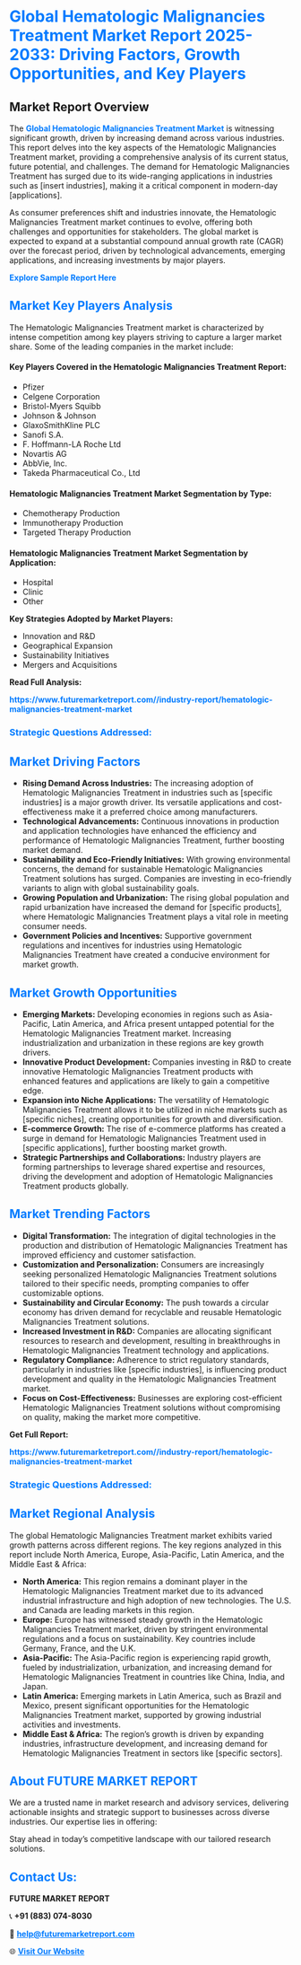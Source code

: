 <h1 style="color: #007BFF;">Global Hematologic Malignancies Treatment Market Report 2025-2033: Driving Factors, Growth Opportunities, and Key Players</h1>

<section id="overview">
<h2>Market Report Overview</h2>
<p>The <a href="https://www.futuremarketreport.com//industry-report/hematologic-malignancies-treatment-market" style="color: #007BFF; text-decoration: none;"><strong>Global Hematologic Malignancies Treatment Market</strong></a> is witnessing significant growth, driven by increasing demand across various industries. This report delves into the key aspects of the Hematologic Malignancies Treatment market, providing a comprehensive analysis of its current status, future potential, and challenges. The demand for Hematologic Malignancies Treatment has surged due to its wide-ranging applications in industries such as [insert industries], making it a critical component in modern-day [applications].</p>
<p>As consumer preferences shift and industries innovate, the Hematologic Malignancies Treatment market continues to evolve, offering both challenges and opportunities for stakeholders. The global market is expected to expand at a substantial compound annual growth rate (CAGR) over the forecast period, driven by technological advancements, emerging applications, and increasing investments by major players.</p>
</section>

<section id="overview">
<p><a href="https://www.futuremarketreport.com//request-sample/reportId=79703" style="color: #007BFF; text-decoration: none;"><strong>Explore Sample Report Here</strong></a></p>
</section>

<section id="key-players">
<h2 style="color: #007BFF;">Market Key Players Analysis</h2>
<p>The Hematologic Malignancies Treatment market is characterized by intense competition among key players striving to capture a larger market share. Some of the leading companies in the market include:</p>
<h4>Key Players Covered in the Hematologic Malignancies Treatment Report:</h4>
<ul><li>Pfizer</li><li>Celgene Corporation</li><li>Bristol-Myers Squibb</li><li>Johnson &amp; Johnson</li><li>GlaxoSmithKline PLC</li><li>Sanofi S.A.</li><li>F. Hoffmann-LA Roche Ltd</li><li>Novartis AG</li><li>AbbVie, Inc.</li><li>Takeda Pharmaceutical Co., Ltd</li></ul>
<h4>Hematologic Malignancies Treatment Market Segmentation by Type:</h4>
<ul><li>Chemotherapy Production</li><li>Immunotherapy Production</li><li>Targeted Therapy Production</li></ul>

<h4>Hematologic Malignancies Treatment Market Segmentation by Application:</h4>
<ul><li>Hospital</li><li>Clinic</li><li>Other</li></ul>
<p><strong>Key Strategies Adopted by Market Players:</strong></p>
<ul>
<li>Innovation and R&D</li>
<li>Geographical Expansion</li>
<li>Sustainability Initiatives</li>
<li>Mergers and Acquisitions</li>
</ul>
</section>

<section>
<p><strong>Read Full Analysis: </strong></p><a href="https://www.futuremarketreport.com//industry-report/hematologic-malignancies-treatment-market" style="color: #007BFF; text-decoration: none;"><strong>https://www.futuremarketreport.com//industry-report/hematologic-malignancies-treatment-market</strong></a>
<h3 style="color: #007BFF;">Strategic Questions Addressed:</h3>
</section>

<section id="driving-factors">
<h2 style="color: #007BFF;">Market Driving Factors</h2>
<ul>
<li><strong>Rising Demand Across Industries:</strong> The increasing adoption of Hematologic Malignancies Treatment in industries such as [specific industries] is a major growth driver. Its versatile applications and cost-effectiveness make it a preferred choice among manufacturers.</li>
<li><strong>Technological Advancements:</strong> Continuous innovations in production and application technologies have enhanced the efficiency and performance of Hematologic Malignancies Treatment, further boosting market demand.</li>
<li><strong>Sustainability and Eco-Friendly Initiatives:</strong> With growing environmental concerns, the demand for sustainable Hematologic Malignancies Treatment solutions has surged. Companies are investing in eco-friendly variants to align with global sustainability goals.</li>
<li><strong>Growing Population and Urbanization:</strong> The rising global population and rapid urbanization have increased the demand for [specific products], where Hematologic Malignancies Treatment plays a vital role in meeting consumer needs.</li>
<li><strong>Government Policies and Incentives:</strong> Supportive government regulations and incentives for industries using Hematologic Malignancies Treatment have created a conducive environment for market growth.</li>
</ul>
</section>

<section id="growth-opportunities">
<h2 style="color: #007BFF;">Market Growth Opportunities</h2>
<ul>
<li><strong>Emerging Markets:</strong> Developing economies in regions such as Asia-Pacific, Latin America, and Africa present untapped potential for the Hematologic Malignancies Treatment market. Increasing industrialization and urbanization in these regions are key growth drivers.</li>
<li><strong>Innovative Product Development:</strong> Companies investing in R&D to create innovative Hematologic Malignancies Treatment products with enhanced features and applications are likely to gain a competitive edge.</li>
<li><strong>Expansion into Niche Applications:</strong> The versatility of Hematologic Malignancies Treatment allows it to be utilized in niche markets such as [specific niches], creating opportunities for growth and diversification.</li>
<li><strong>E-commerce Growth:</strong> The rise of e-commerce platforms has created a surge in demand for Hematologic Malignancies Treatment used in [specific applications], further boosting market growth.</li>
<li><strong>Strategic Partnerships and Collaborations:</strong> Industry players are forming partnerships to leverage shared expertise and resources, driving the development and adoption of Hematologic Malignancies Treatment products globally.</li>
</ul>
</section>

<section id="trending-factors">
<h2 style="color: #007BFF;">Market Trending Factors</h2>
<ul>
<li><strong>Digital Transformation:</strong> The integration of digital technologies in the production and distribution of Hematologic Malignancies Treatment has improved efficiency and customer satisfaction.</li>
<li><strong>Customization and Personalization:</strong> Consumers are increasingly seeking personalized Hematologic Malignancies Treatment solutions tailored to their specific needs, prompting companies to offer customizable options.</li>
<li><strong>Sustainability and Circular Economy:</strong> The push towards a circular economy has driven demand for recyclable and reusable Hematologic Malignancies Treatment solutions.</li>
<li><strong>Increased Investment in R&D:</strong> Companies are allocating significant resources to research and development, resulting in breakthroughs in Hematologic Malignancies Treatment technology and applications.</li>
<li><strong>Regulatory Compliance:</strong> Adherence to strict regulatory standards, particularly in industries like [specific industries], is influencing product development and quality in the Hematologic Malignancies Treatment market.</li>
<li><strong>Focus on Cost-Effectiveness:</strong> Businesses are exploring cost-efficient Hematologic Malignancies Treatment solutions without compromising on quality, making the market more competitive.</li>
</ul>
</section>

<section>
<p><strong>Get Full Report: </strong></p><a href="https://www.futuremarketreport.com//industry-report/hematologic-malignancies-treatment-market" style="color: #007BFF; text-decoration: none;"><strong>https://www.futuremarketreport.com//industry-report/hematologic-malignancies-treatment-market</strong></a>
<h3 style="color: #007BFF;">Strategic Questions Addressed:</h3>
</section>


<section id="regional-analysis">
<h2 style="color: #007BFF;">Market Regional Analysis</h2>
<p>The global Hematologic Malignancies Treatment market exhibits varied growth patterns across different regions. The key regions analyzed in this report include North America, Europe, Asia-Pacific, Latin America, and the Middle East & Africa:</p>
<ul>
<li><strong>North America:</strong> This region remains a dominant player in the Hematologic Malignancies Treatment market due to its advanced industrial infrastructure and high adoption of new technologies. The U.S. and Canada are leading markets in this region.</li>
<li><strong>Europe:</strong> Europe has witnessed steady growth in the Hematologic Malignancies Treatment market, driven by stringent environmental regulations and a focus on sustainability. Key countries include Germany, France, and the U.K.</li>
<li><strong>Asia-Pacific:</strong> The Asia-Pacific region is experiencing rapid growth, fueled by industrialization, urbanization, and increasing demand for Hematologic Malignancies Treatment in countries like China, India, and Japan.</li>
<li><strong>Latin America:</strong> Emerging markets in Latin America, such as Brazil and Mexico, present significant opportunities for the Hematologic Malignancies Treatment market, supported by growing industrial activities and investments.</li>
<li><strong>Middle East & Africa:</strong> The region’s growth is driven by expanding industries, infrastructure development, and increasing demand for Hematologic Malignancies Treatment in sectors like [specific sectors].</li>
</ul>
</section>

<footer>
<h2 style="color: #007BFF;">About FUTURE MARKET REPORT</h2>
<p>We are a trusted name in market research and advisory services, delivering actionable insights and strategic support to businesses across diverse industries. Our expertise lies in offering:</p>

<p>Stay ahead in today’s competitive landscape with our tailored research solutions.</p>

<h2 style="color: #007BFF;">Contact Us:</h2>
<p><strong>FUTURE MARKET REPORT</strong></p>
<p>📞 <strong>+91 (883) 074-8030</strong></p>
<p>📧 <strong><a href="mailto:help@futuremarketreport.com" style="color: #007BFF;">help@futuremarketreport.com</a></strong></p>
<p>🌐 <strong><a href="https://www.futuremarketreport.com/" style="color: #007BFF;">Visit Our Website</a></strong></p>
</footer>
